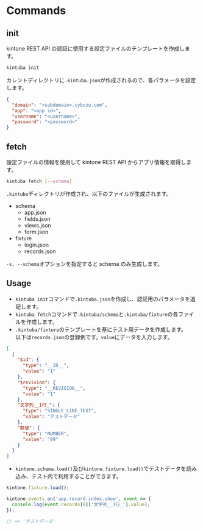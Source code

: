 # Commands

## init

kintone REST API の認証に使用する設定ファイルのテンプレートを作成します。

```bash
kintuba init
```

カレントディレクトリに`.kintuba.json`が作成されるので、各パラメータを設定します。

```json
{
  "domain": "<subdomain>.cybozu.com",
  "app": "<app id>",
  "username": "<username>",
  "password": "<password>"
}
```

## fetch

設定ファイルの情報を使用して kintone REST API からアプリ情報を取得します。

```bash
kintuba fetch [--schema]
```

`.kintuba`ディレクトリが作成され、以下のファイルが生成されます。

* schema
  * app.json
  * fields.json
  * views.json
  * form.json
* fixture
  * login.json
  * records.json

`-s, --schema`オプションを指定すると schema のみ生成します。

## Usage

* `kintuba init`コマンドで`.kintuba.json`を作成し、認証用のパラメータを追記します。
* `kintuba fetch`コマンドで`.kintuba/schema`と`.kintuba/fixture`の各ファイルを作成します。
* `.kintuba/fixture`のテンプレートを基にテスト用データを作成します。  
  以下は`records.json`の登録例です。`value`にデータを入力します。

```json
[
  {
    "$id": {
      "type": "__ID__",
      "value": "1"
    },
    "$revision": {
      "type": "__REVISION__",
      "value": "1"
    },
    "文字列__1行_": {
      "type": "SINGLE_LINE_TEXT",
      "value": "テストデータ"
    },
    "数値": {
      "type": "NUMBER",
      "value": "99"
    }
  }
]
```

* `kintone.schema.load()`及び`kintone.fixture.load()`でテストデータを読み込み、テスト内で利用することができます。

```js
kintone.fixture.load();

kintone.events.on('app.record.index.show', event => {
  console.log(event.records[0]['文字列__1行_'].value);
});

// => 'テストデータ'
```

